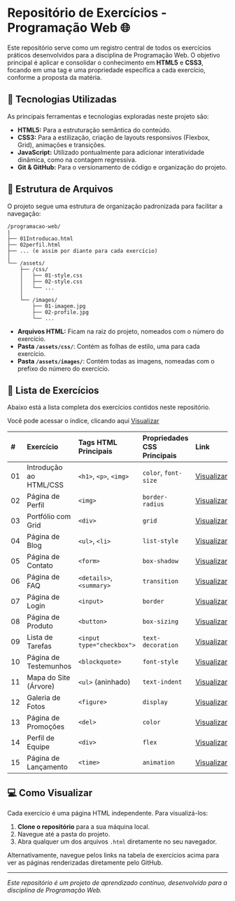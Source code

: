 # Repositório de Exercícios - Programação Web 🌐

Este repositório serve como um registro central de todos os exercícios práticos desenvolvidos para a disciplina de Programação Web. O objetivo principal é aplicar e consolidar o conhecimento em **HTML5** e **CSS3**, focando em uma tag e uma propriedade específica a cada exercício, conforme a proposta da matéria.

## 🚀 Tecnologias Utilizadas

As principais ferramentas e tecnologias exploradas neste projeto são:

* **HTML5:** Para a estruturação semântica do conteúdo.
* **CSS3:** Para a estilização, criação de layouts responsivos (Flexbox, Grid), animações e transições.
* **JavaScript:** Utilizado pontualmente para adicionar interatividade dinâmica, como na contagem regressiva.
* **Git & GitHub:** Para o versionamento de código e organização do projeto.

## 📂 Estrutura de Arquivos

O projeto segue uma estrutura de organização padronizada para facilitar a navegação:

```
/programacao-web/
|
├── 01Introducao.html
├── 02perfil.html
├── ... (e assim por diante para cada exercício)
│
└── /assets/
    ├── /css/
    │   ├── 01-style.css
    │   ├── 02-style.css
    │   └── ...
    │
    └── /images/
        ├── 01-imagem.jpg
        ├── 02-profile.jpg
        └── ...
```

* **Arquivos HTML:** Ficam na raiz do projeto, nomeados com o número do exercício.
* **Pasta `/assets/css/`**: Contém as folhas de estilo, uma para cada exercício.
* **Pasta `/assets/images/`**: Contém todas as imagens, nomeadas com o prefixo do número do exercício.

## 📝 Lista de Exercícios

Abaixo está a lista completa dos exercícios contidos neste repositório.

Você pode acessar o índice, clicando aqui [Visualizar](./index.html)

| #  | Exercício                 | Tags HTML Principais    | Propriedades CSS Principais | Link                                    |
|:---|:--------------------------|:------------------------|:----------------------------|:----------------------------------------|
| 01 | Introdução ao HTML/CSS    | `<h1>`, `<p>`, `<img>`  | `color`, `font-size`        | [Visualizar](./Lista01/01intro.html)       |
| 02 | Página de Perfil          | `<img>`                 | `border-radius`             | [Visualizar](./Lista01/02perfil.html)           |
| 03 | Portfólio com Grid        | `<div>`                 | `grid`                      | [Visualizar](./Lista01/03grid.html)             |
| 04 | Página de Blog            | `<ul>`, `<li>`          | `list-style`                | [Visualizar](./Lista01/04meublog.html)          |
| 05 | Página de Contato         | `<form>`                | `box-shadow`                | [Visualizar](./Lista01/05contato.html)          |
| 06 | Página de FAQ             | `<details>`, `<summary>`| `transition`                | [Visualizar](./Lista01/06details.html)          |
| 07 | Página de Login           | `<input>`               | `border`                    | [Visualizar](./Lista01/07login.html)            |
| 08 | Página de Produto         | `<button>`              | `box-sizing`                | [Visualizar](./Lista01/08products.html)         |
| 09 | Lista de Tarefas          | `<input type="checkbox">`| `text-decoration`           | [Visualizar](./Lista01/09tarefas.html)          |
| 10 | Página de Testemunhos     | `<blockquote>`          | `font-style`                | [Visualizar](./Lista01/10testimonials.html)     |
| 11 | Mapa do Site (Árvore)     | `<ul>` (aninhado)       | `text-indent`               | [Visualizar](./Lista01/11tree.html)             |
| 12 | Galeria de Fotos          | `<figure>`              | `display`                   | [Visualizar](./Lista01/12galeria.html)          |
| 13 | Página de Promoções       | `<del>`                 | `color`                     | [Visualizar](./Lista01/13promo.html)            |
| 14 | Perfil de Equipe          | `<div>`                 | `flex`                      | [Visualizar](./Lista01/14members.html)          |
| 15 | Página de Lançamento      | `<time>`                | `animation`                 | [Visualizar](./Lista01/15time.html)             |

## 💻 Como Visualizar

Cada exercício é uma página HTML independente. Para visualizá-los:

1.  **Clone o repositório** para a sua máquina local.
2.  Navegue até a pasta do projeto.
3.  Abra qualquer um dos arquivos `.html` diretamente no seu navegador.

Alternativamente, navegue pelos links na tabela de exercícios acima para ver as páginas renderizadas diretamente pelo GitHub.

---
*Este repositório é um projeto de aprendizado contínuo, desenvolvido para a disciplina de Programação Web.*